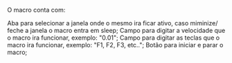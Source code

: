 O macro conta com:

Aba para selecionar a janela onde o mesmo ira ficar ativo, caso miminize/ feche a janela o macro entra em sleep;
Campo para digitar a velocidade que o macro ira funcionar, exemplo: "0.01";
Campo para digitar as teclas que o macro ira funcionar, exemplo: "F1, F2, F3, etc..";
Botão para iniciar e parar o macro;
